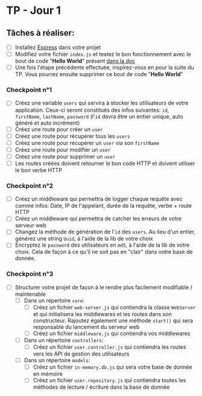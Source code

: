 # TP - Jour 1

## Tâches à réaliser:

- [ ] Installez [Express](https://expressjs.com/) dans votre projet
- [ ] Modifiez votre fichier `index.js` et testez le bon fonctionnement avec le bout de code "**Hello World**" présent [dans la doc](https://expressjs.com/en/starter/hello-world.html)
- [ ] Une fois l'étape précédente effectuée, inspirez-vous en pour la suite du TP. Vous pourrez ensuite supprimer ce bout de code "**Hello World**"

### Checkpoint n°1

- [ ] Créez une variable `users` qui servira à stocker les utilisateurs de votre application. Ceux-ci seront constitués des infos suivantes: `id`, `firstName`, `lastName`, `password` (l'`id` devra être un entier unique, auto généré et auto incrément)
- [ ] Créez une route pour créer un `user`
- [ ] Créez une route pour récupérer tous les `users`
- [ ] Créez une route pour récupérer un `user` via son `firstName`
- [ ] Créez une route pour modifier un `user`
- [ ] Créez une route pour supprimer un `user`
- [ ] Les routes créées doivent retourner le bon code HTTP et doivent utiliser le bon verbe HTTP

### Checkpoint n°2

- [ ] Créez un middleware qui permettra de logger chaque requête avec comme infos: Date, IP de l'appelant, durée de la requête, verbe + route HTTP
- [ ] Créez un middleware qui permettra de catcher les erreurs de votre serveur web
- [ ] Changez la méthode de génération de l'`id` des `users`. Au lieu d'un entier, générez une string `Uuid`, à l'aide de la lib de votre choix
- [ ] Encryptez le `password` des utilisateurs en `md5`, à l'aide de la lib de votre choix. Cela de façon à ce qu'il ne soit pas en "clair" dans votre base de donnée.

### Checkpoint n°3

- [ ] Structurer votre projet de façon à le rendre plus facilement modifiable / maintenable
  - [ ] Dans un répertoire `core`:
    - [ ] Créez un fichier `web-server.js` qui contiendra la classe `WebServer` et qui initialisera les middlewares et les routes dans son constructeur. Rajoutez également une méthode `start()` qui sera responsable du lancement du serveur web
    - [ ] Créez un fichier `middleware.js` qui contiendra vos middlewares
  - [ ] Dans un répertoire `controllers`:
    - [ ] Créez un fichier `user.controller.js` qui contiendra les routes vers les API de gestion des utilisateurs
  - [ ] Dans un répertoire `models`:
    - [ ] Créez un fichier `in-memory.db.js` qui sera votre base de donnée en mémoire
    - [ ] Créez un fichier `user.repository.js` qui contiendra toutes les méthodes de lecture / écriture dans la base de donnée
